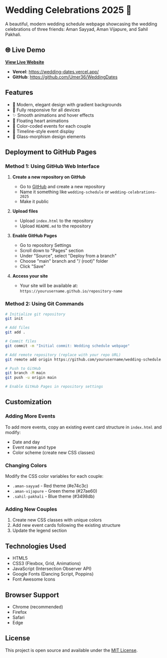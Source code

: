 # Wedding Celebrations 2025 🎉

A beautiful, modern wedding schedule webpage showcasing the wedding celebrations of three friends: Aman Sayyad, Aman Vijapure, and Sahil Pakhali.

## 🌐 Live Demo

**[View Live Website](https://wedding-dates.vercel.app/)**

- **Vercel**: https://wedding-dates.vercel.app/
- **GitHub**: https://github.com/Umer36/WeddingDates

## Features

- 🎨 Modern, elegant design with gradient backgrounds
- 📱 Fully responsive for all devices
- ✨ Smooth animations and hover effects
- 💝 Floating heart animations
- 🎯 Color-coded events for each couple
- 📅 Timeline-style event display
- 🌟 Glass-morphism design elements

## Deployment to GitHub Pages

### Method 1: Using GitHub Web Interface

1. **Create a new repository on GitHub**
   - Go to [GitHub](https://github.com) and create a new repository
   - Name it something like `wedding-schedule` or `wedding-celebrations-2025`
   - Make it public

2. **Upload files**
   - Upload `index.html` to the repository
   - Upload `README.md` to the repository

3. **Enable GitHub Pages**
   - Go to repository Settings
   - Scroll down to "Pages" section
   - Under "Source", select "Deploy from a branch"
   - Choose "main" branch and "/ (root)" folder
   - Click "Save"

4. **Access your site**
   - Your site will be available at: `https://yourusername.github.io/repository-name`

### Method 2: Using Git Commands

```bash
# Initialize git repository
git init

# Add files
git add .

# Commit files
git commit -m "Initial commit: Wedding schedule webpage"

# Add remote repository (replace with your repo URL)
git remote add origin https://github.com/yourusername/wedding-schedule.git

# Push to GitHub
git branch -M main
git push -u origin main

# Enable GitHub Pages in repository settings
```

## Customization

### Adding More Events
To add more events, copy an existing event card structure in `index.html` and modify:
- Date and day
- Event name and type
- Color scheme (create new CSS classes)

### Changing Colors
Modify the CSS color variables for each couple:
- `.aman-sayyad` - Red theme (#e74c3c)
- `.aman-vijapure` - Green theme (#27ae60)
- `.sahil-pakhali` - Blue theme (#3498db)

### Adding New Couples
1. Create new CSS classes with unique colors
2. Add new event cards following the existing structure
3. Update the legend section

## Technologies Used

- HTML5
- CSS3 (Flexbox, Grid, Animations)
- JavaScript (Intersection Observer API)
- Google Fonts (Dancing Script, Poppins)
- Font Awesome Icons

## Browser Support

- Chrome (recommended)
- Firefox
- Safari
- Edge

## License

This project is open source and available under the [MIT License](LICENSE).